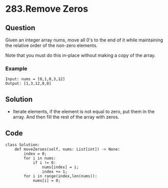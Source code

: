 # 283.Remove Zeros

## Question
Given an integer array nums, move all 0's to the end of it while maintaining the relative order of the non-zero elements.

Note that you must do this in-place without making a copy of the array.

### Example
```
Input: nums = [0,1,0,3,12]
Output: [1,3,12,0,0]
```

## Solution
* Iterate elements, if the element is not equal to zero, put them in the array. And then fill the rest of the array with zeros.

## Code
```python3
class Solution:
    def moveZeroes(self, nums: List[int]) -> None:
        index = 0;
        for i in nums:
            if i != 0:
                nums[index] = i;
                index += 1;
        for i in range(index,len(nums)):
            nums[i] = 0;
```